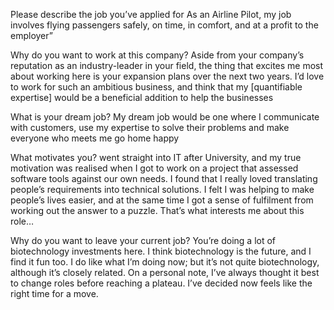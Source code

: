Please describe the job you’ve applied for
As an Airline Pilot, my job involves flying passengers safely, on time, in comfort, and at a profit to the employer”


Why do you want to work at this company?
Aside from your company’s reputation as an industry-leader in your field, 
the thing that excites me most about working here is your expansion plans over the next two years. 
I’d love to work for such an ambitious business, and think that my [quantifiable expertise] would be a beneficial addition 
to help the businesses


What is your dream job?
My dream job would be one where I communicate with customers, 
use my expertise to solve their problems and make everyone who meets me go home happy


What motivates you?
 went straight into IT after University, and my true motivation was realised 
 when I got to work on a project that assessed software tools against our own needs. 
 I found that I really loved translating people’s requirements into technical solutions. 
 I felt I was helping to make people’s lives easier, and at the same time 
 I got a sense of fulfilment from working out the answer to a puzzle. That’s what interests me about this role…


Why do you want to leave your current job?
You’re doing a lot of biotechnology investments here. I think biotechnology is the future, and I find it fun too. 
I do like what I’m doing now; but it’s not quite biotechnology, although it’s closely related. On a personal note, 
I’ve always thought it best to change roles before reaching a plateau. I’ve decided now feels like the right time for a move.
